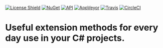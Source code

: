 [![License Shield](https://img.shields.io/badge/license-BSD%203--Clause-brightgreen)](https://github.com/GlitchedPolygons/asp.net-core-2.2-cross-platform-gui/blob/master/LICENSE)
[![NuGet](https://img.shields.io/nuget/v/GlitchedPolygons.ExtensionMethods.svg)](https://www.nuget.org/packages/GlitchedPolygons.ExtensionMethods)
[![API](https://img.shields.io/badge/api-docs-informational)](https://glitchedpolygons.github.io/ExtensionMethods/api/GlitchedPolygons.ExtensionMethods.html) 
[![AppVeyor](https://ci.appveyor.com/api/projects/status/b31bfnpqjmhrdh7f/branch/master?svg=true)](https://ci.appveyor.com/project/GlitchedPolygons/extensionmethods/branch/master)
[![Travis](https://travis-ci.org/GlitchedPolygons/ExtensionMethods.svg?branch=master)](https://travis-ci.org/GlitchedPolygons/ExtensionMethods)
[![CircleCI](https://circleci.com/gh/GlitchedPolygons/ExtensionMethods.svg?style=shield)](https://circleci.com/gh/GlitchedPolygons/ExtensionMethods) 

# Useful extension methods for every day use in your C# projects.

